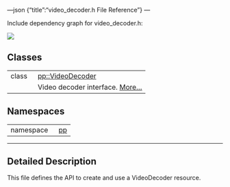 —json {“title”:“video\_decoder.h File Reference”} —

Include dependency graph for video\_decoder.h:

![](/docs/native-client/pepper_beta/cpp/video__decoder_8h__incl.png)

Classes
-------

<table><tbody><tr class="odd"><td style="text-align: right;">class  </td><td><a href="/docs/native-client/pepper_beta/cpp/classpp_1_1_video_decoder/" class="el">pp::VideoDecoder</a></td></tr><tr class="even"><td style="text-align: right;"> </td><td>Video decoder interface. <a href="/docs/native-client/pepper_beta/cpp/classpp_1_1_video_decoder#details">More…</a><br />
</td></tr></tbody></table>

Namespaces
----------

<table><tbody><tr class="odd"><td style="text-align: right;">namespace  </td><td><a href="/docs/native-client/pepper_beta/cpp/namespacepp/" class="el">pp</a></td></tr></tbody></table>

------------------------------------------------------------------------

<span id="details" class="anchor" style="margin: 0;"></span>

Detailed Description
--------------------

This file defines the API to create and use a VideoDecoder resource.
